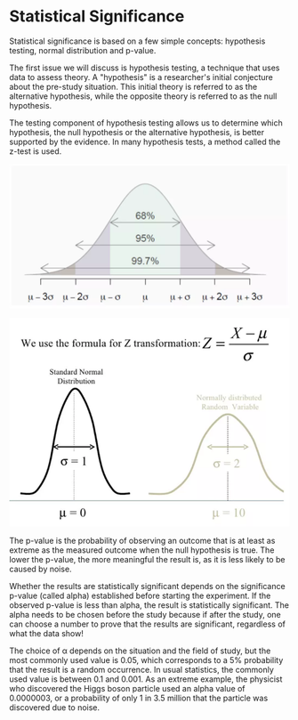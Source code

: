 Statistical Significance
=====

Statistical significance is based on a few simple concepts: hypothesis testing, normal distribution and p-value.

The first issue we will discuss is hypothesis testing, a technique that uses data to assess theory. A "hypothesis" is a researcher's initial conjecture about the pre-study situation. This initial theory is referred to as the alternative hypothesis, while the opposite theory is referred to as the null hypothesis.

The testing component of hypothesis testing allows us to determine which hypothesis, the null hypothesis or the alternative hypothesis, is better supported by the evidence. In many hypothesis tests, a method called the z-test is used.

![Normal Distribution](normal-distribution.webp "Normal Distribution")

![Z Transformation](z-transformation.webp "Z Transformation")

The p-value is the probability of observing an outcome that is at least as extreme as the measured outcome when the null hypothesis is true. The lower the p-value, the more meaningful the result is, as it is less likely to be caused by noise.

Whether the results are statistically significant depends on the significance p-value (called alpha) established before starting the experiment. If the observed p-value is less than alpha, the result is statistically significant. The alpha needs to be chosen before the study because if after the study, one can choose a number to prove that the results are significant, regardless of what the data show!

The choice of α depends on the situation and the field of study, but the most commonly used value is 0.05, which corresponds to a 5% probability that the result is a random occurrence. In usual statistics, the commonly used value is between 0.1 and 0.001. As an extreme example, the physicist who discovered the Higgs boson particle used an alpha value of 0.0000003, or a probability of only 1 in 3.5 million that the particle was discovered due to noise.